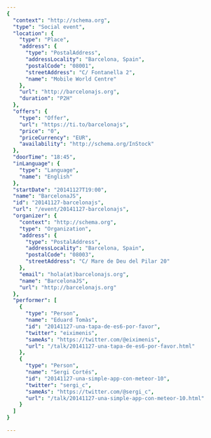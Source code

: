 ```yaml
---
{
  "context": "http://schema.org",
  "type": "Social event",
  "location": {
    "type": "Place",
    "address": {
      "type": "PostalAddress",
      "addressLocality": "Barcelona, Spain",
      "postalCode": "08001",
      "streetAddress": "C/ Fontanella 2",
      "name": "Mobile World Centre"
    },
    "url": "http://barcelonajs.org",
    "duration": "P2H"
  },
  "offers": {
    "type": "Offer",
    "url": "https://ti.to/barcelonajs",
    "price": "0",
    "priceCurrency": "EUR",
    "availability": "http://schema.org/InStock"
  },
  "doorTime": "18:45",
  "inLanguage": {
    "type": "Language",
    "name": "English"
  },
  "startDate": "20141127T19:00",
  "name": "BarcelonaJS",
  "id": "20141127-barcelonajs",
  "url": "/event/20141127-barcelonajs",
  "organizer": {
    "context": "http://schema.org",
    "type": "Organization",
    "address": {
      "type": "PostalAddress",
      "addressLocality": "Barcelona, Spain",
      "postalCode": "08003",
      "streetAddress": "C/ Mare de Deu del Pilar 20"
    },
    "email": "hola(at)barcelonajs.org",
    "name": "BarcelonaJS",
    "url": "http://barcelonajs.org"
  },
  "performer": [
    {
      "type": "Person",
      "name": "Eduard Tomàs",
      "id": "20141127-una-tapa-de-es6-por-favor",
      "twitter": "eiximenis",
      "sameAs": "https://twitter.com/@eiximenis",
      "url": "/talk/20141127-una-tapa-de-es6-por-favor.html"
    },
    {
      "type": "Person",
      "name": "Sergi Cortés",
      "id": "20141127-una-simple-app-con-meteor-10",
      "twitter": "sergi_c",
      "sameAs": "https://twitter.com/@sergi_c",
      "url": "/talk/20141127-una-simple-app-con-meteor-10.html"
    }
  ]
}

---
```

